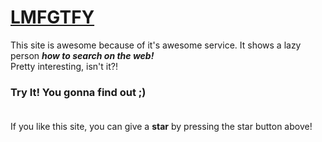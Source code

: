 # [LMFGTFY](http://lmgtfy.com)

This site is awesome because of it's awesome service. It shows a lazy person <strong>_how to search on the web!_</strong> <br> 
Pretty interesting, isn't it?!
### Try It! You gonna find out ;) <br><br>

If you like this site, you can give a <strong>star</strong> by pressing the star button above!

